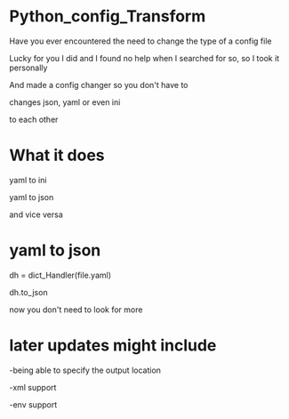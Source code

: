 # Python_config_Transform
Have you ever encountered the need to change the type of a config file

Lucky for you I did and I found no help when I searched for so, so I took it personally

And made a config changer so you don't have to

changes json, yaml or even ini

to each other

# What it does
yaml to ini

yaml to json

and vice versa

# yaml to json
dh = dict_Handler(file.yaml)

dh.to_json

now you don't need to look for more

# later updates might include
-being able to specify the output location

-xml support

-env support
